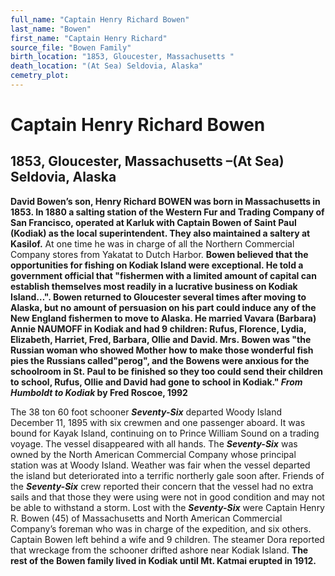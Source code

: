 ```yaml
---
full_name: "Captain Henry Richard Bowen"
last_name: "Bowen"
first_name: "Captain Henry Richard"
source_file: "Bowen Family"
birth_location: "1853, Gloucester, Massachusetts "
death_location: "(At Sea) Seldovia, Alaska"
cemetry_plot: 
---
```

# Captain Henry Richard Bowen

## 1853, Gloucester, Massachusetts –(At Sea) Seldovia, Alaska

**David Bowen’s son, Henry Richard BOWEN was born in Massachusetts in
1853. In 1880 a salting station of the Western Fur and Trading Company
of San Francisco, operated at Karluk with Captain Bowen of Saint Paul
(Kodiak) as the local superintendent. They also maintained a saltery at
Kasilof.** At one time he was in charge of all the Northern Commercial
Company stores from Yakatat to Dutch Harbor. **Bowen believed that the
opportunities for fishing on Kodiak Island were exceptional. He told a
government official that "fishermen with a limited amount of capital can
establish themselves most readily in a lucrative business on Kodiak
Island…". Bowen returned to Gloucester several times after moving to
Alaska, but no amount of persuasion on his part could induce any of the
New England fishermen to move to Alaska. He married Vavara (Barbara)
Annie NAUMOFF in Kodiak and had 9 children: Rufus, Florence, Lydia,
Elizabeth, Harriet, Fred, Barbara, Ollie and David. Mrs. Bowen was "the
Russian woman who showed Mother how to make those wonderful fish pies
the Russians called"perog", and the Bowens were anxious for the
schoolroom in St. Paul to be finished so they too could send their
children to school, Rufus, Ollie and David had gone to school in
Kodiak." *From Humboldt to Kodiak* by Fred Roscoe, 1992**

The 38 ton 60 foot schooner ***Seventy-Six*** departed Woody Island
December 11, 1895 with six crewmen and one passenger aboard. It was
bound for Kayak Island, continuing on to Prince William Sound on a
trading voyage. The vessel disappeared with all hands. The
***Seventy-Six*** was owned by the North American Commercial Company
whose principal station was at Woody Island. Weather was fair when the
vessel departed the island but deteriorated into a terrific northerly
gale soon after. Friends of the ***Seventy-Six*** crew reported their
concern that the vessel had no extra sails and that those they were
using were not in good condition and may not be able to withstand a
storm. Lost with the ***Seventy-Six*** were Captain Henry R. Bowen (45)
of Massachusetts and North American Commercial Company’s foreman who was
in charge of the expedition, and six others. Captain Bowen left behind a
wife and 9 children. The steamer Dora reported that wreckage from the
schooner drifted ashore near Kodiak Island. **The rest of the Bowen
family lived in Kodiak until Mt. Katmai erupted in 1912.**

